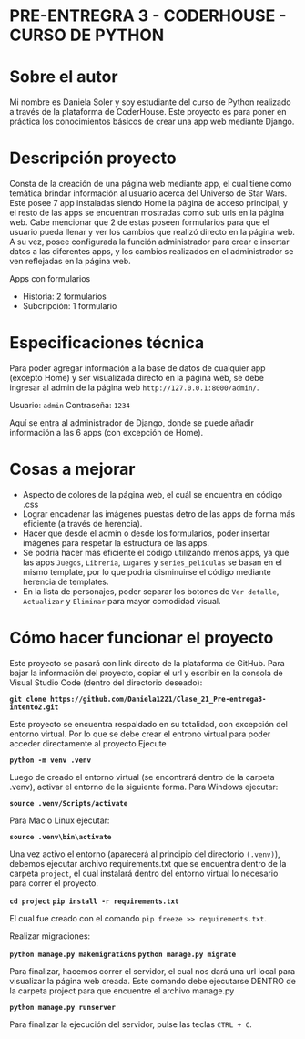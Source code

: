 # PRE-ENTREGRA 3 - CODERHOUSE - CURSO DE PYTHON

# Sobre el autor

Mi nombre es Daniela Soler y soy estudiante del curso de Python realizado a través de la plataforma de CoderHouse. Este proyecto es para poner en práctica los conocimientos básicos de crear una app web mediante Django.

# Descripción proyecto

Consta de la creación de una página web mediante app, el cual tiene como temática brindar información al usuario acerca del Universo de Star Wars.
Este posee 7 app instaladas siendo Home la página de acceso principal, y el resto de las apps se encuentran mostradas como sub urls en la página web. Cabe mencionar que 2 de estas poseen formularios para que el usuario pueda llenar y ver los cambios que realizó directo en la página web.
A su vez, posee configurada la función administrador para crear e insertar datos a las diferentes apps, y los cambios realizados en el administrador se ven reflejadas en la página web.

Apps con formularios
- Historia: 2 formularios
- Subcripción: 1 formulario

# Especificaciones técnica

Para poder agregar información a la base de datos de cualquier app (excepto Home) y ser visualizada directo en la página web, se debe ingresar al admin de la página web `http://127.0.0.1:8000/admin/`.

Usuario: `admin`
Contraseña: `1234`

Aquí se entra al administrador de Django, donde se puede añadir información a las 6 apps (con excepción de Home). 

# Cosas a mejorar

- Aspecto de colores de la página web, el cuál se encuentra en código .css
- Lograr encadenar las imágenes puestas detro de las apps de forma más eficiente (a través de herencia).
- Hacer que desde el admin o desde los formularios, poder insertar imágenes para respetar la estructura de las apps.
- Se podría hacer más eficiente el código utilizando menos apps, ya que las apps `Juegos`, `Libreria`, `Lugares` y `series_peliculas` se basan en el mismo template, por lo que podría disminuirse el código mediante herencia de templates.
- En la lista de personajes, poder separar los botones de `Ver detalle`, `Actualizar` y `Eliminar` para mayor comodidad visual.

# Cómo hacer funcionar el proyecto

Este proyecto se pasará con link directo de la plataforma de GitHub.
Para bajar la información del proyecto, copiar el url y escribir en la consola de Visual Studio Code (dentro del directorio deseado):

**`git clone https://github.com/Daniela1221/Clase_21_Pre-entrega3-intento2.git`**

Este proyecto se encuentra respaldado en su totalidad, con excepción del entorno virtual. Por lo que se debe crear el entrono virtual para poder acceder directamente al proyecto.Ejecute

**`python -m venv .venv`**

Luego de creado el entorno virtual (se encontrará dentro de la carpeta .venv), activar el entorno de la siguiente forma. Para Windows ejecutar:

**`source .venv/Scripts/activate`**

Para Mac o Linux ejecutar:

**`source .venv\bin\activate`**

Una vez activo el entorno (aparecerá al principio del directorio `(.venv)`), debemos ejecutar archivo requirements.txt que se encuentra dentro de la carpeta `project`, el cual instalará dentro del entorno virtual lo necesario para correr el proyecto.

**`cd project`**
**`pip install -r requirements.txt`**

El cual fue creado con el comando `pip freeze >> requirements.txt`.

Realizar migraciones:

**`python manage.py makemigrations`**
**`python manage.py migrate`**

Para finalizar, hacemos correr el servidor, el cual nos dará una url local para visualizar la página web creada. Este comando debe ejecutarse DENTRO de la carpeta project para que encuentre el archivo manage.py

**`python manage.py runserver`**

Para finalizar la ejecución del servidor, pulse las teclas `CTRL + C`.
